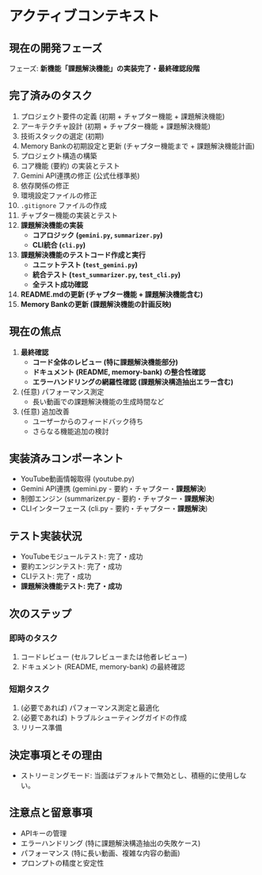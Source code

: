 # アクティブコンテキスト

## 現在の開発フェーズ
フェーズ: **新機能「課題解決機能」の実装完了・最終確認段階**

## 完了済みのタスク
1. プロジェクト要件の定義 (初期 + チャプター機能 + 課題解決機能)
2. アーキテクチャ設計 (初期 + チャプター機能 + 課題解決機能)
3. 技術スタックの選定 (初期)
4. Memory Bankの初期設定と更新 (チャプター機能まで + 課題解決機能計画)
5. プロジェクト構造の構築
6. コア機能 (要約) の実装とテスト
7. Gemini API連携の修正 (公式仕様準拠)
8. 依存関係の修正
9. 環境設定ファイルの修正
10. `.gitignore` ファイルの作成
11. チャプター機能の実装とテスト
12. **課題解決機能の実装**
    - **コアロジック (`gemini.py`, `summarizer.py`)**
    - **CLI統合 (`cli.py`)**
13. **課題解決機能のテストコード作成と実行**
    - **ユニットテスト (`test_gemini.py`)**
    - **統合テスト (`test_summarizer.py`, `test_cli.py`)**
    - **全テスト成功確認**
14. **README.mdの更新 (チャプター機能 + 課題解決機能含む)**
15. **Memory Bankの更新 (課題解決機能の計画反映)**

## 現在の焦点
1. **最終確認**
   - **コード全体のレビュー (特に課題解決機能部分)**
   - **ドキュメント (README, memory-bank) の整合性確認**
   - **エラーハンドリングの網羅性確認 (課題解決構造抽出エラー含む)**
2. (任意) パフォーマンス測定
   - 長い動画での課題解決機能の生成時間など
3. (任意) 追加改善
   - ユーザーからのフィードバック待ち
   - さらなる機能追加の検討

## 実装済みコンポーネント
- YouTube動画情報取得 (youtube.py)
- Gemini API連携 (gemini.py - 要約・チャプター・**課題解決**)
- 制御エンジン (summarizer.py - 要約・チャプター・**課題解決**)
- CLIインターフェース (cli.py - 要約・チャプター・**課題解決**)

## テスト実装状況
- YouTubeモジュールテスト: 完了・成功
- 要約エンジンテスト: 完了・成功
- CLIテスト: 完了・成功
- **課題解決機能テスト: 完了・成功**

## 次のステップ

### 即時のタスク
1. コードレビュー (セルフレビューまたは他者レビュー)
2. ドキュメント (README, memory-bank) の最終確認

### 短期タスク
1. (必要であれば) パフォーマンス測定と最適化
2. (必要であれば) トラブルシューティングガイドの作成
3. リリース準備

## 決定事項とその理由
- ストリーミングモード: 当面はデフォルトで無効とし、積極的に使用しない。

## 注意点と留意事項
- APIキーの管理
- エラーハンドリング (特に課題解決構造抽出の失敗ケース)
- パフォーマンス (特に長い動画、複雑な内容の動画)
- プロンプトの精度と安定性